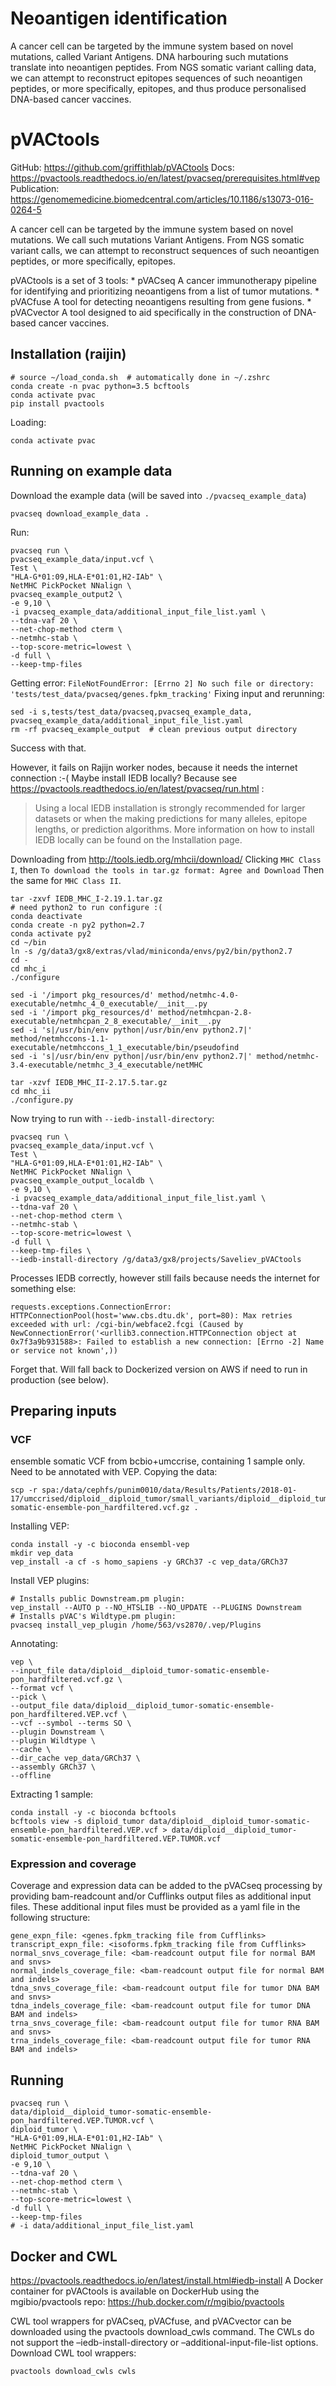 # Neoantigen identification

A cancer cell can be targeted by the immune system based on novel mutations, called Variant Antigens. DNA harbouring such mutations translate into neoantigen peptides. From NGS somatic variant calling data, we can attempt to reconstruct epitopes  sequences of such neoantigen peptides, or more specifically, epitopes, and thus produce personalised DNA-based cancer vaccines. 

# pVACtools
GitHub: https://github.com/griffithlab/pVACtools
Docs: https://pvactools.readthedocs.io/en/latest/pvacseq/prerequisites.html#vep
Publication: https://genomemedicine.biomedcentral.com/articles/10.1186/s13073-016-0264-5

A cancer cell can be targeted by the immune system based on novel mutations. We call such mutations Variant Antigens. From NGS somatic variant calls, we can attempt to reconstruct sequences of such neoantigen peptides, or more specifically, epitopes.

pVACtools is a set of 3 tools:
	* pVACseq
	A cancer immunotherapy pipeline for identifying and prioritizing neoantigens from a list of tumor mutations.
	* pVACfuse
	A tool for detecting neoantigens resulting from gene fusions.
	* pVACvector
	A tool designed to aid specifically in the construction of DNA-based cancer vaccines.

## Installation (raijin)

```
# source ~/load_conda.sh  # automatically done in ~/.zshrc
conda create -n pvac python=3.5 bcftools
conda activate pvac
pip install pvactools
```

Loading:

```
conda activate pvac
```

## Running on example data

Download the example data (will be saved into `./pvacseq_example_data`)

```
pvacseq download_example_data .
```

Run:

```
pvacseq run \
pvacseq_example_data/input.vcf \
Test \
"HLA-G*01:09,HLA-E*01:01,H2-IAb" \
NetMHC PickPocket NNalign \
pvacseq_example_output2 \
-e 9,10 \
-i pvacseq_example_data/additional_input_file_list.yaml \
--tdna-vaf 20 \
--net-chop-method cterm \
--netmhc-stab \
--top-score-metric=lowest \
-d full \
--keep-tmp-files
```

Getting error:
`FileNotFoundError: [Errno 2] No such file or directory: 'tests/test_data/pvacseq/genes.fpkm_tracking'`
Fixing input and rerunning:

```
sed -i s,tests/test_data/pvacseq,pvacseq_example_data,  pvacseq_example_data/additional_input_file_list.yaml
rm -rf pvacseq_example_output  # clean previous output directory
```

Success with that. 

However, it fails on Rajijn worker nodes, because it needs the internet connection :-(
Maybe install IEDB locally? Because see https://pvactools.readthedocs.io/en/latest/pvacseq/run.html :

> Using a local IEDB installation is strongly recommended for larger datasets or when the making predictions for many alleles, epitope lengths, or prediction algorithms. More information on how to install IEDB locally can be found on the Installation page.

Downloading from http://tools.iedb.org/mhcii/download/
Clicking `MHC Class I`, then `To download the tools in tar.gz format: Agree and Download`
Then the same for `MHC Class II`.

```
tar -zxvf IEDB_MHC_I-2.19.1.tar.gz
# need python2 to run configure :(
conda deactivate 
conda create -n py2 python=2.7
conda activate py2
cd ~/bin
ln -s /g/data3/gx8/extras/vlad/miniconda/envs/py2/bin/python2.7
cd -
cd mhc_i
./configure

sed -i '/import pkg_resources/d' method/netmhc-4.0-executable/netmhc_4_0_executable/__init__.py
sed -i '/import pkg_resources/d' method/netmhcpan-2.8-executable/netmhcpan_2_8_executable/__init__.py
sed -i 's|/usr/bin/env python|/usr/bin/env python2.7|' method/netmhccons-1.1-executable/netmhccons_1_1_executable/bin/pseudofind
sed -i 's|/usr/bin/env python|/usr/bin/env python2.7|' method/netmhc-3.4-executable/netmhc_3_4_executable/netMHC

tar -xzvf IEDB_MHC_II-2.17.5.tar.gz
cd mhc_ii
./configure.py
```

Now trying to run with `--iedb-install-directory`:

```
pvacseq run \
pvacseq_example_data/input.vcf \
Test \
"HLA-G*01:09,HLA-E*01:01,H2-IAb" \
NetMHC PickPocket NNalign \
pvacseq_example_output_localdb \
-e 9,10 \
-i pvacseq_example_data/additional_input_file_list.yaml \
--tdna-vaf 20 \
--net-chop-method cterm \
--netmhc-stab \
--top-score-metric=lowest \
-d full \
--keep-tmp-files \
--iedb-install-directory /g/data3/gx8/projects/Saveliev_pVACtools
```

Processes IEDB correctly, however still fails because needs the internet for something else:

```
requests.exceptions.ConnectionError: HTTPConnectionPool(host='www.cbs.dtu.dk', port=80): Max retries exceeded with url: /cgi-bin/webface2.fcgi (Caused by NewConnectionError('<urllib3.connection.HTTPConnection object at 0x7f3a9b931588>: Failed to establish a new connection: [Errno -2] Name or service not known',))
```

Forget that. Will fall back to Dockerized version on AWS if need to run in production (see below).

## Preparing inputs

### VCF

ensemble somatic VCF from bcbio+umccrise, containing 1 sample only. Need to be annotated with VEP. 
Copying the data:

```
scp -r spa:/data/cephfs/punim0010/data/Results/Patients/2018-01-17/umccrised/diploid__diploid_tumor/small_variants/diploid__diploid_tumor-somatic-ensemble-pon_hardfiltered.vcf.gz .
```

Installing VEP:

```
conda install -y -c bioconda ensembl-vep
mkdir vep_data
vep_install -a cf -s homo_sapiens -y GRCh37 -c vep_data/GRCh37
```

Install VEP plugins:

```
# Installs public Downstream.pm plugin:
vep_install --AUTO p --NO_HTSLIB --NO_UPDATE --PLUGINS Downstream  
# Installs pVAC's Wildtype.pm plugin:
pvacseq install_vep_plugin /home/563/vs2870/.vep/Plugins
```

Annotating:

```
vep \
--input_file data/diploid__diploid_tumor-somatic-ensemble-pon_hardfiltered.vcf.gz \
--format vcf \
--pick \
--output_file data/diploid__diploid_tumor-somatic-ensemble-pon_hardfiltered.VEP.vcf \
--vcf --symbol --terms SO \
--plugin Downstream \
--plugin Wildtype \
--cache \
--dir_cache vep_data/GRCh37 \
--assembly GRCh37 \
--offline
```

Extracting 1 sample:

```
conda install -y -c bioconda bcftools
bcftools view -s diploid_tumor data/diploid__diploid_tumor-somatic-ensemble-pon_hardfiltered.VEP.vcf > data/diploid__diploid_tumor-somatic-ensemble-pon_hardfiltered.VEP.TUMOR.vcf
```

### Expression and coverage
Coverage and expression data can be added to the pVACseq processing by providing bam-readcount and/or Cufflinks output files as additional input files. These additional input files must be 
provided as a yaml file in the following structure:

```
gene_expn_file: <genes.fpkm_tracking file from Cufflinks>
transcript_expn_file: <isoforms.fpkm_tracking file from Cufflinks>
normal_snvs_coverage_file: <bam-readcount output file for normal BAM and snvs>
normal_indels_coverage_file: <bam-readcount output file for normal BAM and indels>
tdna_snvs_coverage_file: <bam-readcount output file for tumor DNA BAM and snvs>
tdna_indels_coverage_file: <bam-readcount output file for tumor DNA BAM and indels>
trna_snvs_coverage_file: <bam-readcount output file for tumor RNA BAM and snvs>
trna_indels_coverage_file: <bam-readcount output file for tumor RNA BAM and indels>
```

## Running

```
pvacseq run \
data/diploid__diploid_tumor-somatic-ensemble-pon_hardfiltered.VEP.TUMOR.vcf \
diploid_tumor \
"HLA-G*01:09,HLA-E*01:01,H2-IAb" \
NetMHC PickPocket NNalign \
diploid_tumor_output \
-e 9,10 \
--tdna-vaf 20 \
--net-chop-method cterm \
--netmhc-stab \
--top-score-metric=lowest \
-d full \
--keep-tmp-files
# -i data/additional_input_file_list.yaml
```

## Docker and CWL
https://pvactools.readthedocs.io/en/latest/install.html#iedb-install
A Docker container for pVACtools is available on DockerHub using the mgibio/pvactools repo:
https://hub.docker.com/r/mgibio/pvactools

CWL tool wrappers for pVACseq, pVACfuse, and pVACvector can be downloaded using the pvactools download_cwls command. The CWLs do not support the –iedb-install-directory or –additional-input-file-list options. Download CWL tool wrappers:

```
pvactools download_cwls cwls
```
